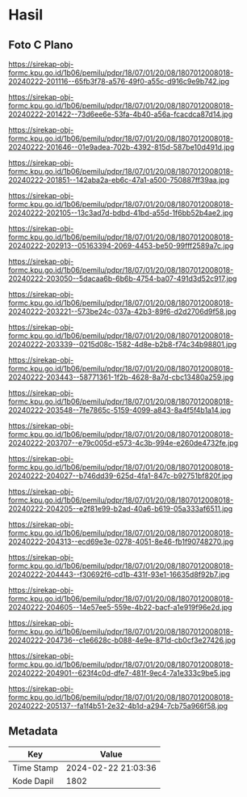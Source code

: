 # Hasil

## Foto C Plano

https://sirekap-obj-formc.kpu.go.id/1b06/pemilu/pdpr/18/07/01/20/08/1807012008018-20240222-201116--65fb3f78-a576-49f0-a55c-d916c9e9b742.jpg

https://sirekap-obj-formc.kpu.go.id/1b06/pemilu/pdpr/18/07/01/20/08/1807012008018-20240222-201422--73d6ee6e-53fa-4b40-a56a-fcacdca87d14.jpg

https://sirekap-obj-formc.kpu.go.id/1b06/pemilu/pdpr/18/07/01/20/08/1807012008018-20240222-201646--01e9adea-702b-4392-815d-587be10d491d.jpg

https://sirekap-obj-formc.kpu.go.id/1b06/pemilu/pdpr/18/07/01/20/08/1807012008018-20240222-201851--142aba2a-eb6c-47a1-a500-750887ff39aa.jpg

https://sirekap-obj-formc.kpu.go.id/1b06/pemilu/pdpr/18/07/01/20/08/1807012008018-20240222-202105--13c3ad7d-bdbd-41bd-a55d-1f6bb52b4ae2.jpg

https://sirekap-obj-formc.kpu.go.id/1b06/pemilu/pdpr/18/07/01/20/08/1807012008018-20240222-202913--05163394-2069-4453-be50-99fff2589a7c.jpg

https://sirekap-obj-formc.kpu.go.id/1b06/pemilu/pdpr/18/07/01/20/08/1807012008018-20240222-203050--5dacaa6b-6b6b-4754-ba07-491d3d52c917.jpg

https://sirekap-obj-formc.kpu.go.id/1b06/pemilu/pdpr/18/07/01/20/08/1807012008018-20240222-203221--573be24c-037a-42b3-89f6-d2d2706d9f58.jpg

https://sirekap-obj-formc.kpu.go.id/1b06/pemilu/pdpr/18/07/01/20/08/1807012008018-20240222-203339--0215d08c-1582-4d8e-b2b8-f74c34b98801.jpg

https://sirekap-obj-formc.kpu.go.id/1b06/pemilu/pdpr/18/07/01/20/08/1807012008018-20240222-203443--58771361-1f2b-4628-8a7d-cbc13480a259.jpg

https://sirekap-obj-formc.kpu.go.id/1b06/pemilu/pdpr/18/07/01/20/08/1807012008018-20240222-203548--7fe7865c-5159-4099-a843-8a4f5f4b1a14.jpg

https://sirekap-obj-formc.kpu.go.id/1b06/pemilu/pdpr/18/07/01/20/08/1807012008018-20240222-203707--e79c005d-e573-4c3b-994e-e260de4732fe.jpg

https://sirekap-obj-formc.kpu.go.id/1b06/pemilu/pdpr/18/07/01/20/08/1807012008018-20240222-204027--b746dd39-625d-4fa1-847c-b92751bf820f.jpg

https://sirekap-obj-formc.kpu.go.id/1b06/pemilu/pdpr/18/07/01/20/08/1807012008018-20240222-204205--e2f81e99-b2ad-40a6-b619-05a333af6511.jpg

https://sirekap-obj-formc.kpu.go.id/1b06/pemilu/pdpr/18/07/01/20/08/1807012008018-20240222-204313--ecd69e3e-0278-4051-8e46-fb1f90748270.jpg

https://sirekap-obj-formc.kpu.go.id/1b06/pemilu/pdpr/18/07/01/20/08/1807012008018-20240222-204443--f30692f6-cd1b-431f-93e1-16635d8f92b7.jpg

https://sirekap-obj-formc.kpu.go.id/1b06/pemilu/pdpr/18/07/01/20/08/1807012008018-20240222-204605--14e57ee5-559e-4b22-bacf-a1e919f96e2d.jpg

https://sirekap-obj-formc.kpu.go.id/1b06/pemilu/pdpr/18/07/01/20/08/1807012008018-20240222-204736--c1e6628c-b088-4e9e-871d-cb0cf3e27426.jpg

https://sirekap-obj-formc.kpu.go.id/1b06/pemilu/pdpr/18/07/01/20/08/1807012008018-20240222-204901--623f4c0d-dfe7-481f-9ec4-7a1e333c9be5.jpg

https://sirekap-obj-formc.kpu.go.id/1b06/pemilu/pdpr/18/07/01/20/08/1807012008018-20240222-205137--fa1f4b51-2e32-4b1d-a294-7cb75a966f58.jpg


## Metadata

| Key        | Value               |
| ---------- | ------------------- |
| Time Stamp | 2024-02-22 21:03:36 |
| Kode Dapil | 1802                |



